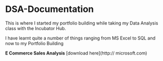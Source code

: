 # DSA-Documentation
This is where I started my portfolio building while taking my Data Analysis class with the Incubator Hub.

I have learnt quite a number of things ranging from MS Excel to SQL and now to my Portfolio Building

**E Commerce Sales Analysis**
[download here](http:// microsoft.com)
